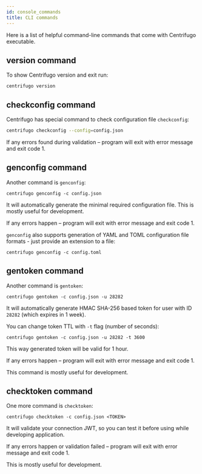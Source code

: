 ```yaml
---
id: console_commands
title: CLI commands
---
```


Here is a list of helpful command-line commands that come with Centrifugo executable.

## version command

To show Centrifugo version and exit run:

```
centrifugo version
```

## checkconfig command

Centrifugo has special command to check configuration file `checkconfig`:

```bash
centrifugo checkconfig --config=config.json
```

If any errors found during validation – program will exit with error message and exit code 1.

## genconfig command

Another command is `genconfig`:

```
centrifugo genconfig -c config.json
```

It will automatically generate the minimal required configuration file. This is mostly useful for development.

If any errors happen – program will exit with error message and exit code 1.

`genconfig` also supports generation of YAML and TOML configuration file formats - just provide an extension to a file:

```
centrifugo genconfig -c config.toml
```

## gentoken command

Another command is `gentoken`:

```
centrifugo gentoken -c config.json -u 28282
```

It will automatically generate HMAC SHA-256 based token for user with ID `28282` (which expires in 1 week).

You can change token TTL with `-t` flag (number of seconds):

```
centrifugo gentoken -c config.json -u 28282 -t 3600
```

This way generated token will be valid for 1 hour.

If any errors happen – program will exit with error message and exit code 1.

This command is mostly useful for development.

## checktoken command

One more command is `checktoken`:

```
centrifugo checktoken -c config.json <TOKEN>
```

It will validate your connection JWT, so you can test it before using while developing application.

If any errors happen or validation failed – program will exit with error message and exit code 1.

This is mostly useful for development.
